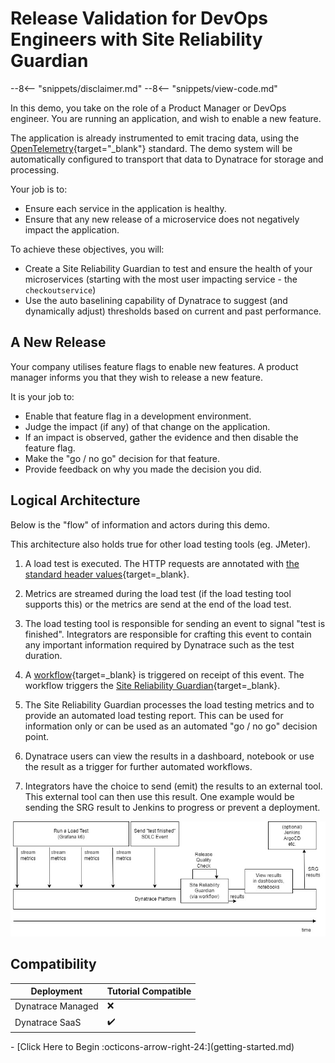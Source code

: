 # Release Validation for DevOps Engineers with Site Reliability Guardian

--8<-- "snippets/disclaimer.md"
--8<-- "snippets/view-code.md"

In this demo, you take on the role of a Product Manager or DevOps engineer. You are running an application, and wish to enable a new feature.

The application is already instrumented to emit tracing data, using the [OpenTelemetry](https://opentelemetry.io){target="_blank"} standard. The demo system will be automatically configured to transport that data to Dynatrace for storage and processing.

Your job is to:

* Ensure each service in the application is healthy.
* Ensure that any new release of a microservice does not negatively impact the application.

To achieve these objectives, you will:

* Create a Site Reliability Guardian to test and ensure the health of your microservices (starting with the most user impacting service - the `checkoutservice`)
* Use the auto baselining capability of Dynatrace to suggest (and dynamically adjust) thresholds based on current and past performance.

## A New Release

Your company utilises feature flags to enable new features. A product manager informs you that they wish to release a new feature.

It is your job to:

* Enable that feature flag in a development environment.
* Judge the impact (if any) of that change on the application.
* If an impact is observed, gather the evidence and then disable the feature flag.
* Make the "go / no go" decision for that feature.
* Provide feedback on why you made the decision you did.

## Logical Architecture

Below is the "flow" of information and actors during this demo.

This architecture also holds true for other load testing tools (eg. JMeter).


1. A load test is executed.
The HTTP requests are annotated with [the standard header values](https://docs.dynatrace.com/docs/platform-modules/automations/cloud-automation/test-automation#tag-tests-with-http-headers){target=_blank}.

1. Metrics are streamed during the load test (if the load testing tool supports this)
or the metrics are send at the end of the load test.

1. The load testing tool is responsible for sending an event to signal "test is finished".
Integrators are responsible for crafting this event to contain any important information required by Dynatrace
such as the test duration.

1. A [workflow](https://docs.dynatrace.com/docs/platform-modules/automations/workflows){target=_blank} is triggered on receipt of this event.
The workflow triggers the [Site Reliability Guardian](https://docs.dynatrace.com/docs/platform-modules/automations/site-reliability-guardian){target=_blank}.

1. The Site Reliability Guardian processes the load testing metrics and to provide an automated load testing report.
This can be used for information only or can be used as an automated "go / no go" decision point.

1. Dynatrace users can view the results in a dashboard, notebook or use the result as a trigger for further automated workflows.

1. Integrators have the choice to send (emit) the results to an external tool.
This external tool can then use this result.
One example would be sending the SRG result to Jenkins to progress or prevent a deployment.

![Logical Architecture](images/load-test-integration-flow.jpg)

## Compatibility

| Deployment         | Tutorial Compatible |
|--------------------|---------------------|
| Dynatrace Managed  | ❌                 |
| Dynatrace SaaS     | ✔️                 |

<div class="grid cards" markdown>
- [Click Here to Begin :octicons-arrow-right-24:](getting-started.md)
</div>